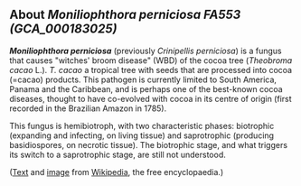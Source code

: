 About *Moniliophthora perniciosa FA553 (GCA\_000183025)* 
--------------------------------------------------------



***Moniliophthora perniciosa*** (previously *Crinipellis perniciosa*) is
a fungus that causes \"witches\' broom disease\" (WBD) of the cocoa tree
(*Theobroma cacao* L.). *T. cacao* a tropical tree with seeds that are
processed into cocoa (=cacao) products. This pathogen is currently
limited to South America, Panama and the Caribbean, and is perhaps one
of the best-known cocoa diseases, thought to have co-evolved with cocoa
in its centre of origin (first recorded in the Brazilian Amazon in
1785).

This fungus is hemibiotroph, with two characteristic phases: biotrophic
(expanding and infecting, on living tissue) and saprotrophic (producing
basidiospores, on necrotic tissue). The biotrophic stage, and what
triggers its switch to a saprotrophic stage, are still not understood.

([Text](http://en.wikipedia.org/wiki/Moniliophthora_perniciosa) and
[image](https://commons.wikimedia.org/wiki/File:Crinipellis_perniciosa_mushroom.jpg)
from [Wikipedia](http://en.wikipedia.org/), the free encyclopaedia.)
